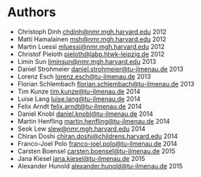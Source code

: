 Authors
=======

  * Christoph Dinh <chdinh@nmr.mgh.harvard.edu> 2012
  * Matti Hamalainen <msh@nmr.mgh.harvard.edu> 2012
  * Martin Luessi <mluessi@nmr.mgh.harvard.edu> 2012
  * Christof Pieloth <pieloth@labp.htwk-leipzig.de> 2012
  * Limin Sun <liminsun@nmr.mgh.harvard.edu> 2013
  * Daniel Strohmeier <daniel.strohmeier@tu-ilmenau.de> 2013
  * Lorenz Esch <lorenz.esch@tu-ilmenau.de> 2013
  * Florian Schlembach <florian.schlembach@tu-ilmenau.de> 2013
  * Tim Kunze <tim.kunze@tu-ilmenau.de> 2014
  * Luise Lang <luise.lang@tu-ilmenau.de> 2014
  * Felix Arndt <felix.arndt@tu-ilmenau.de> 2014
  * Daniel Knobl <daniel.knobl@tu-ilmenau.de> 2014
  * Martin Henfling <martin.henfling@tu-ilmenau.de> 2014
  * Seok Lew <slew@nmr.mgh.harvard.edu> 2014
  * Chiran Doshi <chiran.doshi@childrens.harvard.edu> 2014
  * Franco-Joel Polo <franco-joel.polo@tu-ilmenau.de> 2014
  * Carsten Boensel <carsten.boensel@tu-ilmenau.de> 2015
  * Jana Kiesel <jana.kiesel@tu-ilmenau.de> 2015
  * Alexander Hunold <alexander.hunold@tu-ilmenau.de> 2015